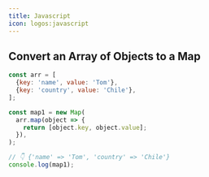 ```yaml
---
title: Javascript
icon: logos:javascript
---
```


## Convert an Array of Objects to a Map

```js
const arr = [
  {key: 'name', value: 'Tom'},
  {key: 'country', value: 'Chile'},
];

const map1 = new Map(
  arr.map(object => {
    return [object.key, object.value];
  }),
);

// ️👇️ {'name' => 'Tom', 'country' => 'Chile'}
console.log(map1);
```
